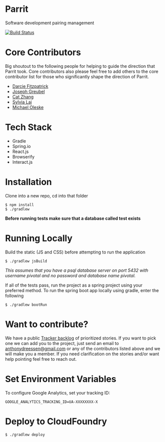 # Parrit
Software development pairing management

[![Build Status](https://travis-ci.org/Pinwheeler/Parrit.svg?branch=master)](https://travis-ci.org/Pinwheeler/Parrit)

# Core Contributors
Big shoutout to the following people for helping to guide the direction that Parrit took. Core contributors also please feel free to add others to the core contributor list for those who significantly shape the direction of Parrit.

- [Darcie Fitzpatrick](mailto:darciefitzpatrick@gmail.com)
- [Joseph Greubel](mailto:jgreubel@pivotal.io)
- [Cat Zhang](mailto:czhang@pivotal.io)
- [Sylvia Lai](mailto:slai@pivotal.io)
- [Michael Oleske](mailto:moleske@pivotal.io)

# Tech Stack
- Gradle
- Spring.io
- React.js
- Browserify
- Interact.js

# Installation

Clone into a new repo, cd into that folder

```
$ npm install
$ ./gradlew
```

**Before running tests make sure that a database called test exists**

# Running Locally

Build the static (JS and CSS) before attempting to run the application
```
$ ./gradlew jsBuild
```

_This assumes that you have a psql database server on port 5432 with username pivotal and no password and database name pivotal._

If all of the tests pass, run the project as a spring project using your preferred method. To run the spring boot app locally using gradle, enter the following
```
$ ./gradlew bootRun
```

# Want to contribute?

We have a public [Tracker backlog](https://www.pivotaltracker.com/n/projects/1504460) of prioritized stories. If you want to pick one we can add you to the project, just send an email to anthonydreessen@gmail.com or any of the contributors listed above and we will make you a member. If you need clarification on the stories and/or want help pointing feel free to reach out. 

# Set Environment Variables

To configure Google Analytics, set your tracking ID:

```
GOOGLE_ANALYTICS_TRACKING_ID=UA-XXXXXXXX-X
```

# Deploy to CloudFoundry

```
$ ./gradlew deploy
```


